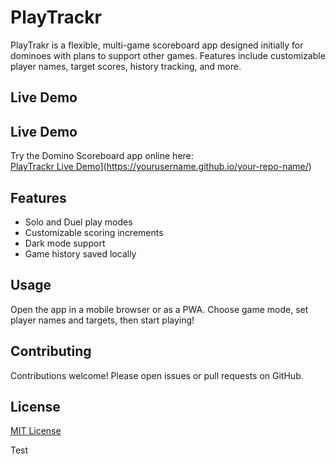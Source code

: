 # PlayTrackr
PlayTrakr is a flexible, multi-game scoreboard app designed initially for dominoes with plans to support other games. Features include customizable player names, target scores, history tracking, and more.
## Live Demo

## Live Demo

Try the Domino Scoreboard app online here:  
[PlayTrackr Live Demo](https://4thehalibit.github.io/PlayTrackr/)](https://yourusername.github.io/your-repo-name/)

## Features

- Solo and Duel play modes  
- Customizable scoring increments  
- Dark mode support  
- Game history saved locally  

## Usage

Open the app in a mobile browser or as a PWA. Choose game mode, set player names and targets, then start playing!

## Contributing

Contributions welcome! Please open issues or pull requests on GitHub.

## License

[MIT License](LICENSE) 

Test

